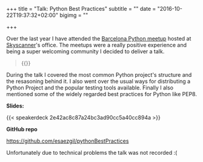 +++
title = "Talk: Python Best Practices"
subtitle = ""
date = "2016-10-22T19:37:32+02:00"
bigimg = ""

+++

Over the last year I have attended the [Barcelona Python meetup](https://www.meetup.com/python-185/) hosted at [Skyscanner](http://skyscanner.net)'s office.
The meetups were a really positive experience and being a super welcoming community I decided to deliver a talk.
<!--more-->

<blockquote class="twitter-tweet tw-align-center">{{<tweet 789159836730679296>}}</blockquote>

During the talk I covered the most common Python project's structure and the resasoning behind it. I also went over the usual ways for distributing a Python Project and the popular testing tools available. Finally I also mentioned some of the widely regarded best practices for Python like PEP8.

**Slides:**

{{< speakerdeck 2e42ac8c87a24bc3ad90cc5a40cc894a >}}

**GitHub repo**

https://github.com/esaezgil/pythonBestPractices

Unfortunately due to technical problems the talk was not recorded :(
